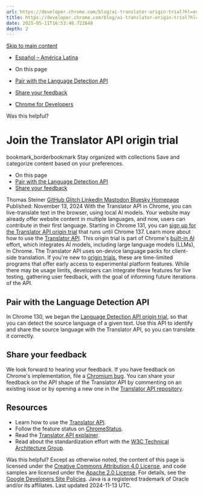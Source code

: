 ```yaml
---
url: https://developer.chrome.com/blog/ai-translator-origin-trial?hl=en
title: https://developer.chrome.com/blog/ai-translator-origin-trial?hl=en
date: 2025-05-11T16:53:48.722848
depth: 2
---
```


[ Skip to main content ](https://developer.chrome.com/blog/ai-translator-origin-trial?hl=en#main-content)
  * [Español – América Latina](https://developer.chrome.com/blog/ai-translator-origin-trial?hl=es-419)




  * On this page
  * [Pair with the Language Detection API](https://developer.chrome.com/blog/ai-translator-origin-trial?hl=en#pair_with_the_language_detection_api)
  * [Share your feedback](https://developer.chrome.com/blog/ai-translator-origin-trial?hl=en#share_your_feedback)


  * [ Chrome for Developers ](https://developer.chrome.com/)


Was this helpful?
#  Join the Translator API origin trial 
bookmark_borderbookmark Stay organized with collections  Save and categorize content based on your preferences.
  * On this page
  * [Pair with the Language Detection API](https://developer.chrome.com/blog/ai-translator-origin-trial?hl=en#pair_with_the_language_detection_api)
  * [Share your feedback](https://developer.chrome.com/blog/ai-translator-origin-trial?hl=en#share_your_feedback)


Thomas Steiner 
[ GitHub ](https://github.com/tomayac) [ Glitch ](https://glitch.com/@tomayac) [ LinkedIn ](https://www.linkedin.com/in/thomassteinerlinkedin) [ Mastodon ](https://toot.cafe/@tomayac) [ Bluesky ](https://bsky.app/profile/tomayac.com) [ Homepage ](https://blog.tomayac.com/)
Published: November 13, 2024 
With the Translator API in Chrome, you can live-translate text in the browser, using local AI models. Your website may already offer website content in multiple languages, and now, users can contribute in their first language. Starting in Chrome 131, you can [sign up for the Translator API origin trial](https://developer.chrome.com/origintrials#/view_trial/4445615782168100865) that runs until Chrome 137.
Learn more about how to use the [Translator API](https://developer.chrome.com/docs/ai/translator-api).
This origin trial is part of Chrome's [built-in AI](https://developer.chrome.com/docs/ai/built-in) effort, which integrates AI models, including large language models (LLMs), in Chrome. The Translator API uses on-device language packs for client-side translation.
If you're new to [origin trials](https://developer.chrome.com/docs/web-platform/origin-trials), these are time-limited programs that offer early access to experimental platform features. While there may be usage limits, developers can integrate these features for live testing, gathering user feedback, with the goal of informing future iterations of the API.
## Pair with the Language Detection API
In Chrome 130, we began the [Language Detection API origin trial](https://developer.chrome.com/blog/language-detection-origin-trial), so that you can detect the source language of a given text. Use this API to identify and share the source language with the Translator API, so you can translate it correctly.
## Share your feedback
We look forward to hearing your feedback. If you have feedback on Chrome's implementation, file a [Chromium bug](https://issues.chromium.org/issues/new?component=1583316&priority=P2&type=bug&template=0&noWizard=true).
You can share your feedback on the API shape of the Translator API by commenting on an existing issue or by opening a new one in the [Translator API repository](https://github.com/WICG/translation-api).
## Resources
  * Learn how to use the [Translator API](https://developer.chrome.com/docs/ai/translator-api).
  * Follow the feature status on [ChromeStatus](https://chromestatus.com/feature/5172811302961152).
  * Read the [Translator API explainer](https://github.com/WICG/translation-api).
  * Read about the standardization effort with the [W3C Technical Architecture Group](https://github.com/w3ctag/design-reviews/issues/948).


Was this helpful?
Except as otherwise noted, the content of this page is licensed under the [Creative Commons Attribution 4.0 License](https://creativecommons.org/licenses/by/4.0/), and code samples are licensed under the [Apache 2.0 License](https://www.apache.org/licenses/LICENSE-2.0). For details, see the [Google Developers Site Policies](https://developers.google.com/site-policies). Java is a registered trademark of Oracle and/or its affiliates.
Last updated 2024-11-13 UTC.

